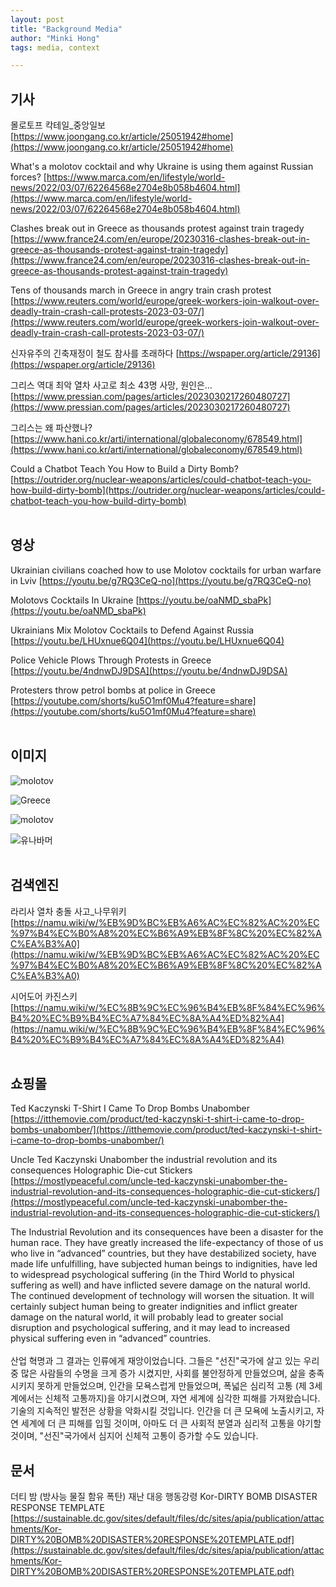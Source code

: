 ```yaml
---
layout: post
title: "Background Media"
author: "Minki Hong"
tags: media, context 

---
```


## 기사  

몰로토프 칵테일_중앙일보 [https://www.joongang.co.kr/article/25051942#home](https://www.joongang.co.kr/article/25051942#home)
<br>

What's a molotov cocktail and why Ukraine is using them against Russian forces? [https://www.marca.com/en/lifestyle/world-news/2022/03/07/62264568e2704e8b058b4604.html](https://www.marca.com/en/lifestyle/world-news/2022/03/07/62264568e2704e8b058b4604.html)
<br>

Clashes break out in Greece as thousands protest against train tragedy [https://www.france24.com/en/europe/20230316-clashes-break-out-in-greece-as-thousands-protest-against-train-tragedy](https://www.france24.com/en/europe/20230316-clashes-break-out-in-greece-as-thousands-protest-against-train-tragedy)
<br>

Tens of thousands march in Greece in angry train crash protest [https://www.reuters.com/world/europe/greek-workers-join-walkout-over-deadly-train-crash-call-protests-2023-03-07/](https://www.reuters.com/world/europe/greek-workers-join-walkout-over-deadly-train-crash-call-protests-2023-03-07/)
<br>

신자유주의 긴축재정이 철도 참사를 초래하다 [https://wspaper.org/article/29136](https://wspaper.org/article/29136)
<br>

그리스 역대 최악 열차 사고로 최소 43명 사망, 원인은… 
[https://www.pressian.com/pages/articles/2023030217260480727](https://www.pressian.com/pages/articles/2023030217260480727)
<br>

그리스는 왜 파산했나? [https://www.hani.co.kr/arti/international/globaleconomy/678549.html](https://www.hani.co.kr/arti/international/globaleconomy/678549.html)
<br>

Could a Chatbot Teach You How to Build a Dirty Bomb? [https://outrider.org/nuclear-weapons/articles/could-chatbot-teach-you-how-build-dirty-bomb](https://outrider.org/nuclear-weapons/articles/could-chatbot-teach-you-how-build-dirty-bomb)
<br>
<br>

## 영상 
Ukrainian civilians coached how to use Molotov cocktails for urban warfare in Lviv [https://youtu.be/g7RQ3CeQ-no](https://youtu.be/g7RQ3CeQ-no)
<br>

Molotovs Cocktails In Ukraine [https://youtu.be/oaNMD_sbaPk](https://youtu.be/oaNMD_sbaPk)
<br>

Ukrainians Mix Molotov Cocktails to Defend Against Russia [https://youtu.be/LHUxnue6Q04](https://youtu.be/LHUxnue6Q04)
<br>

Police Vehicle Plows Through Protests in Greece [https://youtu.be/4ndnwDJ9DSA](https://youtu.be/4ndnwDJ9DSA)
<br>

Protesters throw petrol bombs at police in Greece [https://youtube.com/shorts/ku5O1mf0Mu4?feature=share](https://youtube.com/shorts/ku5O1mf0Mu4?feature=share)
<br>
<br>

## 이미지 
![molotov](https://molotov2023.github.io/images/b_1.png)
<br>

![Greece](https://molotov2023.github.io/images/b_2.jpg)
<br>

![molotov](https://molotov2023.github.io/images/b_3.jpg)
<br>

![유나바머](https://molotov2023.github.io/images/b_4.jpg)
<br>
<br>

## 검색엔진 
라리사 열차 충돌 사고_나무위키 
[https://namu.wiki/w/%EB%9D%BC%EB%A6%AC%EC%82%AC%20%EC%97%B4%EC%B0%A8%20%EC%B6%A9%EB%8F%8C%20%EC%82%AC%EA%B3%A0](https://namu.wiki/w/%EB%9D%BC%EB%A6%AC%EC%82%AC%20%EC%97%B4%EC%B0%A8%20%EC%B6%A9%EB%8F%8C%20%EC%82%AC%EA%B3%A0)
<br>

시어도어 카진스키 
[https://namu.wiki/w/%EC%8B%9C%EC%96%B4%EB%8F%84%EC%96%B4%20%EC%B9%B4%EC%A7%84%EC%8A%A4%ED%82%A4](https://namu.wiki/w/%EC%8B%9C%EC%96%B4%EB%8F%84%EC%96%B4%20%EC%B9%B4%EC%A7%84%EC%8A%A4%ED%82%A4)
<br>
<br>

## 쇼핑몰 

Ted Kaczynski T-Shirt I Came To Drop Bombs Unabomber [https://itthemovie.com/product/ted-kaczynski-t-shirt-i-came-to-drop-bombs-unabomber/](https://itthemovie.com/product/ted-kaczynski-t-shirt-i-came-to-drop-bombs-unabomber/)
<br>

Uncle Ted Kaczynski Unabomber the industrial revolution and its consequences Holographic Die-cut Stickers [https://mostlypeaceful.com/uncle-ted-kaczynski-unabomber-the-industrial-revolution-and-its-consequences-holographic-die-cut-stickers/](https://mostlypeaceful.com/uncle-ted-kaczynski-unabomber-the-industrial-revolution-and-its-consequences-holographic-die-cut-stickers/)
<br>

The Industrial Revolution and its consequences have been a disaster for the human race. They have greatly increased the life-expectancy of those of us who live in “advanced” countries, but they have destabilized society, have made life unfulfilling, have subjected human beings to indignities, have led to widespread psychological suffering (in the Third World to physical suffering as well) and have inflicted severe damage on the natural world. The continued development of technology will worsen the situation. It will certainly subject human being to greater indignities and inflict greater damage on the natural world, it will probably lead to greater social disruption and psychological suffering, and it may lead to increased physical suffering even in “advanced” countries.
<br><br>
산업 혁명과 그 결과는 인류에게 재앙이었습니다. 그들은 "선진"국가에 살고 있는 우리 중 많은 사람들의 수명을 크게 증가 시켰지만, 사회를 불안정하게 만들었으며, 삶을 충족시키지 못하게 만들었으며, 인간을 모욕스럽게 만들었으며, 폭넓은 심리적 고통 (제 3세계에서는 신체적 고통까지)을 야기시켰으며, 자연 세계에 심각한 피해를 가져왔습니다. 기술의 지속적인 발전은 상황을 악화시킬 것입니다. 인간을 더 큰 모욕에 노출시키고, 자연 세계에 더 큰 피해를 입힐 것이며, 아마도 더 큰 사회적 분열과 심리적 고통을 야기할 것이며, "선진"국가에서 심지어 신체적 고통이 증가할 수도 있습니다.
<br>

## 문서 

더티 밤 (방사능 물질 함유 폭탄) 재난 대응 행동강령 Kor-DIRTY BOMB DISASTER RESPONSE TEMPLATE [https://sustainable.dc.gov/sites/default/files/dc/sites/apia/publication/attachments/Kor-DIRTY%20BOMB%20DISASTER%20RESPONSE%20TEMPLATE.pdf](https://sustainable.dc.gov/sites/default/files/dc/sites/apia/publication/attachments/Kor-DIRTY%20BOMB%20DISASTER%20RESPONSE%20TEMPLATE.pdf)